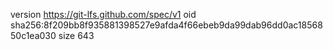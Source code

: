 version https://git-lfs.github.com/spec/v1
oid sha256:8f209bb8f935881398527e9afda4f66ebeb9da99dab96dd0ac1856850c1ea030
size 643
